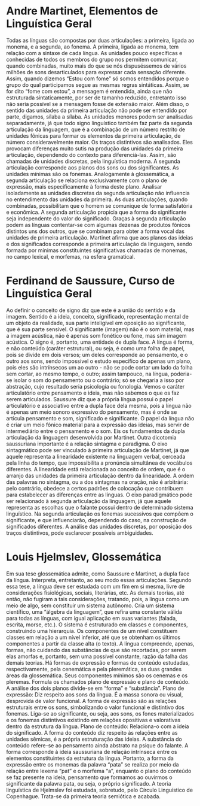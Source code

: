 Andre Martinet, Elementos de Linguística Geral
==============================================


Todas as línguas são compostas por duas articulações: a primeira, ligada ao monema, e a segunda, ao fonema.
A primeira, ligada ao monema, tem relação com a sintaxe de cada língua. As unidades pouco específicas e conhecidas de todos os membros do grupo nos permitem comunicar, quando combinadas, muito mais do que se nós dispuséssemos de vários milhões de sons desarticulados para expressar cada sensação diferente. Assim, quando dizemos “Estou com fome” só somos entendidos porque o grupo do qual participamos segue as mesmas regras sintáticas. Assim, se for dito “fome com estou”, a mensagem é entendida, ainda que não estruturada sintaticamente, por ser de tamanho reduzido, entretanto isso não seria possível se a mensagem fosse de extensão maior. Além disso, o sentido das unidades da primeira articulação não pode ser entendido por parte, digamos, sílaba a sílaba.
As unidades menores podem ser analisadas separadamente, já que todo signo linguístico também faz parte da segunda articulação da linguagem, que é a combinação de um número restrito de unidades fônicas para formar os elementos da primeira articulação, de número consideravelmente maior. Os traços distintivos são analisados. Eles provocam diferenças muito sutis na produção das unidades da primeira articulação, dependendo do contexto para diferenciá-las. Assim, são chamadas de unidades discretas, pela linguística moderna. A segunda articulação corresponde aos planos dos sons ou dos significantes. As unidades mínimas são os fonemas. Analogamente à glossemática, a segunda articulação se relaciona exclusivamente com o plano de expressão, mais especificamente à forma deste plano.
Analisar isoladamente as unidades discretas da segunda articulação não influencia no entendimento das unidades da primeira.
As duas articulações, quando combinadas, possibilitam que o homem se comunique de forma satisfatória e econômica. A segunda articulação propicia que a forma do significante seja independente do valor do significado.
Graças à segunda articulação podem as línguas contentar-se com algumas dezenas de produtos fônicos distintos uns dos outros, que se combinam para obter a forma vocal das unidades de primeira articulação.
Martinet afirma que aos planos das ideias e dos significados corresponde a primeira articulação da linguagem, sendo formada por mínimas constituintes significativas chamadas de monemas, no campo lexical, e morfemas, na esfera gramatical.

Ferdinand de Saussure, Curso de Linguística Geral
=================================================

Ao definir o conceito de signo diz que este é a união do sentido e da imagem. Sentido é a ideia, conceito, significado, representação mental de um objeto da realidade, sua parte inteligível em oposição ao significante, que é sua parte sensível. O significante (imagem) não é o som material, mas a imagem acústica, não é apenas som fonético ou fone, mas sim imagem acústica. O signo é, portanto, uma entidade de dupla face.
A língua é forma, e não conteúdo (caráter estrutural), ou seja, é como uma folha de papel, pois se divide em dois versos; um deles corresponde ao pensamento, e o outro aos sons, sendo impossível o estudo específico de apenas um plano, pois eles são intrínsecos um ao outro - não se pode cortar um lado da folha sem cortar, ao mesmo tempo, o outro; assim tampouco, na língua, poderia-se isolar o som do pensamento ou o contrário; só se chegaria a isso por abstração, cujo resultado seria psicologia ou fonologia.
Vemos o caráter articulatório entre pensamento e ideia, mas não sabemos o que os faz serem articulados. Saussure diz que a própria língua possui o papel articulatório e associativo entre a dupla face dela mesma, pois a língua não é apenas um meio sonoro expressivo do pensamento, mas é onde se articula pensamento e som, significado e significante. 
O papel da língua não é criar um meio fônico material para a expressão das ideias, mas servir de intermediário entre o pensamento e o som. Eis os fundamentos da dupla articulação da linguagem desenvolvida por Martinet.
Outra dicotomia saussuriana importante é a relação sintagma e paradigma. O eixo sintagmático pode ser vinculado à primeira articulação de Martinet, já que aquele representa a linearidade existente na linguagem verbal, cerceada pela linha do tempo, que impossibilita a pronúncia simultânea de vocábulos diferentes. A linearidade está relacionada ao conceito de ordem, que é o arranjo das unidades da primeira articulação dentro da linearidade. A ordem das palavras no sintagma, ou a dos sintagmas na oração, não é arbitrária: pelo contrário, obedece a certos padrões de colocação que contribuem para estabelecer as diferenças entre as línguas.
O eixo paradigmático pode ser relacionado à segunda articulação da linguagem, já que aquele representa as escolhas que o falante possui dentro de determinado sistema linguístico. Na segunda articulação os fonemas sucessivos que compõem o significante, e que influenciarão, dependendo do caso, na construção de significados diferentes. A análise das unidades discretas, por oposição dos traços distintivos, pode esclarecer possíveis ambiguidades.

Louis Hjelmslev, Glossemática
=============================

Em sua tese glossemática admite, como Saussure e Martinet, a dupla face da língua. Interpreta, entretanto, ao seu modo essas articulações.
Segundo essa tese, a língua deve ser estudada com um fim em si mesma, livre de considerações fisiológicas, sociais, literárias, etc. As demais teorias, até então, não fugiram a tais considerações, tratando, pois, a língua como um meio de algo, sem constituir um sistema autônomo.
Cria um sistema científico, uma “álgebra da linguagem”, que refira uma constante válida para todas as línguas, com igual aplicação em suas variantes (falada, escrita, morse, etc.).
O sistema é estruturado em classes e componentes, construindo uma hierarquia. Os componentes de um nível constituem classes em relação a um nível inferior, até que se obtenham os últimos componentes a partir da classe alta (o texto).
A língua compreende, apenas, formas, não cuidando das substâncias de que são recortadas, por serem elas amorfas e, portanto, sem uma possível constante, razão da falha das demais teorias. Há formas de expressão e formas de conteúdo estudadas, respectivamente, pela cenemática e pela pleremática, as duas grandes áreas da glossemática. Seus componentes mínimos são os cenemas e os pleremas.
Formula os chamados plano de expressão e plano de conteúdo. A análise dos dois planos divide-se em “forma” e “substância”.
Plano de expressão: Diz respeito aos sons da língua. É a massa sonora ou visual, desprovida de valor funcional. A forma de expressão são as relações estruturais entre os sons, simbolizando o valor funcional e distintivo dos fonemas. Liga-se ao significante, ou seja, aos sons, os fones materializados e os fonemas distintivos existindo em relações opositivas e valorativas dentro da estrutura da língua.
Plano de conteúdo: Relaciona-o com a ideia do significado. A forma do conteúdo diz respeito às relações entre as unidades sêmicas, é a própria estruturação das ideias. A substância do conteúdo refere-se ao pensamento ainda abstrato na psique do falante.
A forma corresponde à ideia saussuriana de relação intrínseca entre os elementos constituintes da estrutura da língua. Portanto, a forma da expressão entre os monemas da palavra “pata” se realiza por meio da relação entre lexema “pat” e o morfema “a”, enquanto o plano do conteúdo se faz presente na ideia, pensamento que formamos ao ouvirmos o significante da palavra pata, ou seja, o próprio significado.
A teoria linguística de Hjelmslev foi estudada, sobretudo, pelo Círculo Linguístico de Copenhague. Trata-se da primeira teoria semiótica e acabada.